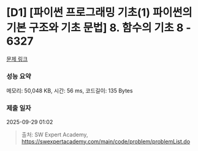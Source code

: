 # [D1] [파이썬 프로그래밍 기초(1) 파이썬의 기본 구조와 기초 문법] 8. 함수의 기초 8 - 6327 

[문제 링크](https://swexpertacademy.com/main/code/problem/problemDetail.do?contestProbId=AWcWMJsq5d4DFAU4) 

### 성능 요약

메모리: 50,048 KB, 시간: 56 ms, 코드길이: 135 Bytes

### 제출 일자

2025-09-29 01:02



> 출처: SW Expert Academy, https://swexpertacademy.com/main/code/problem/problemList.do